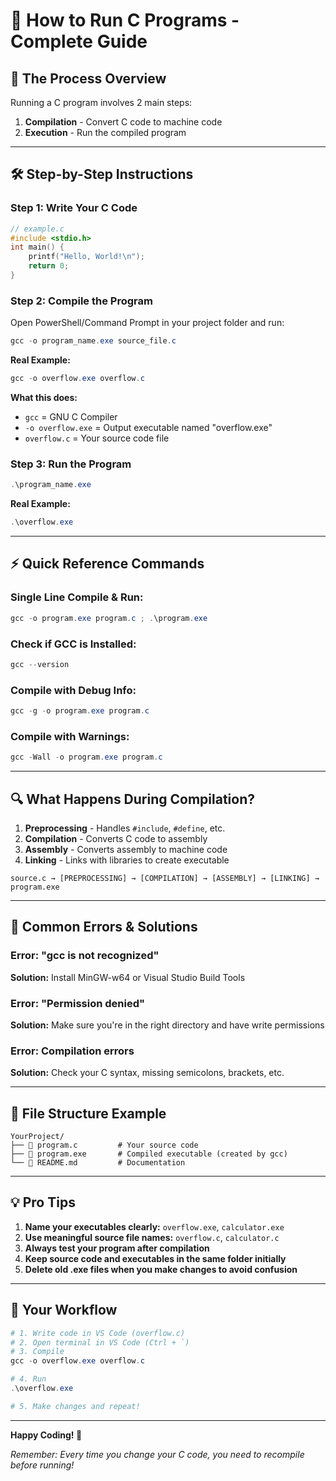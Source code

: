 # 🔧 How to Run C Programs - Complete Guide

## 📝 **The Process Overview**
Running a C program involves 2 main steps:
1. **Compilation** - Convert C code to machine code
2. **Execution** - Run the compiled program

---

## 🛠️ **Step-by-Step Instructions**

### **Step 1: Write Your C Code**
```c
// example.c
#include <stdio.h>
int main() {
    printf("Hello, World!\n");
    return 0;
}
```

### **Step 2: Compile the Program**
Open PowerShell/Command Prompt in your project folder and run:

```powershell
gcc -o program_name.exe source_file.c
```

**Real Example:**
```powershell
gcc -o overflow.exe overflow.c
```

**What this does:**
- `gcc` = GNU C Compiler
- `-o overflow.exe` = Output executable named "overflow.exe"
- `overflow.c` = Your source code file

### **Step 3: Run the Program**
```powershell
.\program_name.exe
```

**Real Example:**
```powershell
.\overflow.exe
```

---

## ⚡ **Quick Reference Commands**

### **Single Line Compile & Run:**
```powershell
gcc -o program.exe program.c ; .\program.exe
```

### **Check if GCC is Installed:**
```powershell
gcc --version
```

### **Compile with Debug Info:**
```powershell
gcc -g -o program.exe program.c
```

### **Compile with Warnings:**
```powershell
gcc -Wall -o program.exe program.c
```

---

## 🔍 **What Happens During Compilation?**

1. **Preprocessing** - Handles `#include`, `#define`, etc.
2. **Compilation** - Converts C code to assembly
3. **Assembly** - Converts assembly to machine code
4. **Linking** - Links with libraries to create executable

```
source.c → [PREPROCESSING] → [COMPILATION] → [ASSEMBLY] → [LINKING] → program.exe
```

---

## 🐛 **Common Errors & Solutions**

### **Error: "gcc is not recognized"**
**Solution:** Install MinGW-w64 or Visual Studio Build Tools

### **Error: "Permission denied"**
**Solution:** Make sure you're in the right directory and have write permissions

### **Error: Compilation errors**
**Solution:** Check your C syntax, missing semicolons, brackets, etc.

---

## 📁 **File Structure Example**
```
YourProject/
├── 📄 program.c         # Your source code
├── 📄 program.exe       # Compiled executable (created by gcc)
└── 📄 README.md         # Documentation
```

---

## 💡 **Pro Tips**

1. **Name your executables clearly:** `overflow.exe`, `calculator.exe`
2. **Use meaningful source file names:** `overflow.c`, `calculator.c`
3. **Always test your program after compilation**
4. **Keep source code and executables in the same folder initially**
5. **Delete old .exe files when you make changes to avoid confusion**

---

## 🎯 **Your Workflow**
```powershell
# 1. Write code in VS Code (overflow.c)
# 2. Open terminal in VS Code (Ctrl + `)
# 3. Compile
gcc -o overflow.exe overflow.c

# 4. Run
.\overflow.exe

# 5. Make changes and repeat!
```

---

**Happy Coding! 🚀**

*Remember: Every time you change your C code, you need to recompile before running!*
